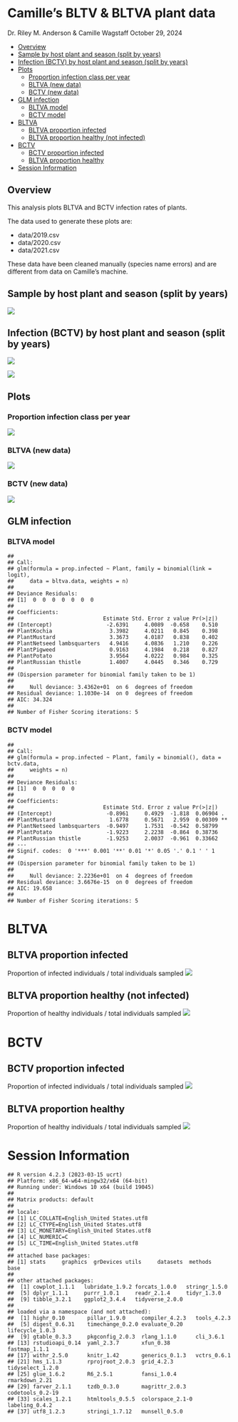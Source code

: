 Camille’s BLTV & BLTVA plant data
================
Dr. Riley M. Anderson & Camille Wagstaff
October 29, 2024

  

- [Overview](#overview)
- [Sample by host plant and season (split by
  years)](#sample-by-host-plant-and-season-split-by-years)
- [Infection (BCTV) by host plant and season (split by
  years)](#infection-bctv-by-host-plant-and-season-split-by-years)
- [Plots](#plots)
  - [Proportion infection class per
    year](#proportion-infection-class-per-year)
  - [BLTVA (new data)](#bltva-new-data)
  - [BCTV (new data)](#bctv-new-data)
- [GLM infection](#glm-infection)
  - [BLTVA model](#bltva-model)
  - [BCTV model](#bctv-model)
- [BLTVA](#bltva)
  - [BLTVA proportion infected](#bltva-proportion-infected)
  - [BLTVA proportion healthy (not
    infected)](#bltva-proportion-healthy-not-infected)
- [BCTV](#bctv)
  - [BCTV proportion infected](#bctv-proportion-infected)
  - [BLTVA proportion healthy](#bltva-proportion-healthy)
- [Session Information](#session-information)

## Overview

This analysis plots BLTVA and BCTV infection rates of plants.

The data used to generate these plots are:

- data/2019.csv
- data/2020.csv
- data/2021.csv

These data have been cleaned manually (species name errors) and are
different from data on Camille’s machine.

## Sample by host plant and season (split by years)

![](BLTVA_files/figure-gfm/sample_host_plant_season_year-1.png)<!-- -->

## Infection (BCTV) by host plant and season (split by years)

![](BLTVA_files/figure-gfm/infection_hosplant_season_year-1.png)<!-- -->

![](BLTVA_files/figure-gfm/infection_hosplant_season1-1.png)<!-- -->

## Plots

### Proportion infection class per year

![](BLTVA_files/figure-gfm/prop_infect_by_year-1.png)<!-- -->

### BLTVA (new data)

![](BLTVA_files/figure-gfm/new_bltva_infected-1.png)<!-- -->

### BCTV (new data)

![](BLTVA_files/figure-gfm/new_bctv_infected-1.png)<!-- -->

## GLM infection

### BLTVA model

    ## 
    ## Call:
    ## glm(formula = prop.infected ~ Plant, family = binomial(link = logit), 
    ##     data = bltva.data, weights = n)
    ## 
    ## Deviance Residuals: 
    ## [1]  0  0  0  0  0  0  0
    ## 
    ## Coefficients:
    ##                            Estimate Std. Error z value Pr(>|z|)
    ## (Intercept)                 -2.6391     4.0089  -0.658    0.510
    ## PlantKochia                  3.3982     4.0211   0.845    0.398
    ## PlantMustard                 3.3673     4.0187   0.838    0.402
    ## PlantNetseed lambsquarters   4.9416     4.0836   1.210    0.226
    ## PlantPigweed                 0.9163     4.1984   0.218    0.827
    ## PlantPotato                  3.9564     4.0222   0.984    0.325
    ## PlantRussian thistle         1.4007     4.0445   0.346    0.729
    ## 
    ## (Dispersion parameter for binomial family taken to be 1)
    ## 
    ##     Null deviance: 3.4362e+01  on 6  degrees of freedom
    ## Residual deviance: 1.1030e-14  on 0  degrees of freedom
    ## AIC: 34.324
    ## 
    ## Number of Fisher Scoring iterations: 5

### BCTV model

    ## 
    ## Call:
    ## glm(formula = prop.infected ~ Plant, family = binomial(), data = bctv.data, 
    ##     weights = n)
    ## 
    ## Deviance Residuals: 
    ## [1]  0  0  0  0  0
    ## 
    ## Coefficients:
    ##                            Estimate Std. Error z value Pr(>|z|)   
    ## (Intercept)                 -0.8961     0.4929  -1.818  0.06904 . 
    ## PlantMustard                 1.6778     0.5671   2.959  0.00309 **
    ## PlantNetseed lambsquarters  -0.9497     1.7531  -0.542  0.58799   
    ## PlantPotato                 -1.9223     2.2238  -0.864  0.38736   
    ## PlantRussian thistle        -1.9253     2.0037  -0.961  0.33662   
    ## ---
    ## Signif. codes:  0 '***' 0.001 '**' 0.01 '*' 0.05 '.' 0.1 ' ' 1
    ## 
    ## (Dispersion parameter for binomial family taken to be 1)
    ## 
    ##     Null deviance: 2.2236e+01  on 4  degrees of freedom
    ## Residual deviance: 3.6676e-15  on 0  degrees of freedom
    ## AIC: 19.658
    ## 
    ## Number of Fisher Scoring iterations: 5

# BLTVA

## BLTVA proportion infected

Proportion of infected individuals / total individuals sampled
![](BLTVA_files/figure-gfm/BLTVA_infection_by_Plant-1.png)<!-- -->

## BLTVA proportion healthy (not infected)

Proportion of healthy individuals / total individuals sampled
![](BLTVA_files/figure-gfm/BLTVA_healthy_by_plant-1.png)<!-- -->

# BCTV

## BCTV proportion infected

Proportion of infected individuals / total individuals sampled
![](BLTVA_files/figure-gfm/BCTV_infected_by_Plant-1.png)<!-- -->

## BLTVA proportion healthy

Proportion of healthy individuals / total individuals sampled
![](BLTVA_files/figure-gfm/BCTV_healthy_by_plant-1.png)<!-- -->

# Session Information

    ## R version 4.2.3 (2023-03-15 ucrt)
    ## Platform: x86_64-w64-mingw32/x64 (64-bit)
    ## Running under: Windows 10 x64 (build 19045)
    ## 
    ## Matrix products: default
    ## 
    ## locale:
    ## [1] LC_COLLATE=English_United States.utf8 
    ## [2] LC_CTYPE=English_United States.utf8   
    ## [3] LC_MONETARY=English_United States.utf8
    ## [4] LC_NUMERIC=C                          
    ## [5] LC_TIME=English_United States.utf8    
    ## 
    ## attached base packages:
    ## [1] stats     graphics  grDevices utils     datasets  methods   base     
    ## 
    ## other attached packages:
    ##  [1] cowplot_1.1.1   lubridate_1.9.2 forcats_1.0.0   stringr_1.5.0  
    ##  [5] dplyr_1.1.1     purrr_1.0.1     readr_2.1.4     tidyr_1.3.0    
    ##  [9] tibble_3.2.1    ggplot2_3.4.4   tidyverse_2.0.0
    ## 
    ## loaded via a namespace (and not attached):
    ##  [1] highr_0.10       pillar_1.9.0     compiler_4.2.3   tools_4.2.3     
    ##  [5] digest_0.6.31    timechange_0.2.0 evaluate_0.20    lifecycle_1.0.3 
    ##  [9] gtable_0.3.3     pkgconfig_2.0.3  rlang_1.1.0      cli_3.6.1       
    ## [13] rstudioapi_0.14  yaml_2.3.7       xfun_0.38        fastmap_1.1.1   
    ## [17] withr_2.5.0      knitr_1.42       generics_0.1.3   vctrs_0.6.1     
    ## [21] hms_1.1.3        rprojroot_2.0.3  grid_4.2.3       tidyselect_1.2.0
    ## [25] glue_1.6.2       R6_2.5.1         fansi_1.0.4      rmarkdown_2.21  
    ## [29] farver_2.1.1     tzdb_0.3.0       magrittr_2.0.3   codetools_0.2-19
    ## [33] scales_1.2.1     htmltools_0.5.5  colorspace_2.1-0 labeling_0.4.2  
    ## [37] utf8_1.2.3       stringi_1.7.12   munsell_0.5.0
